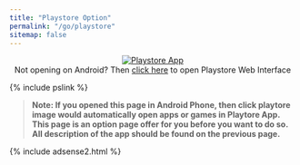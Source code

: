 ```yaml
---
title: "Playstore Option"
permalink: "/go/playstore"
sitemap: false
---
```

<div style="display: block; text-align: center;">
<a id="app" href=""><img src="https://i0.wp.com/play.google.com/intl/en_us/badges/images/generic/en_badge_web_generic.png?resize=300,100" alt="Playstore App"/></a>
<br/>
Not opening on Android? Then <a id="web" class="btn btn--primary" href="">click here</a> to open Playstore Web Interface
</div>

{% include pslink %}
> **Note: If you opened this page in Android Phone, then click playtore image would automatically open apps or games in Playtore App. This page is an option page offer for you before you want to do so. All description of the app should be found on the previous page.**

{% include adsense2.html %}
